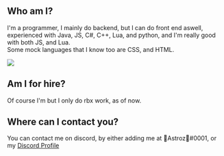 ## Who am I?
I'm a programmer, I mainly do backend, but I can do front end aswell, experienced with Java, JS, C#, C++, Lua, and python, and I'm really good with both JS, and Lua.
<br/>
Some mock languages that I know too are CSS, and HTML.

<a><img src="https://cdn.discordapp.com/attachments/738673138954666015/769088759136124958/Astroz.png"/></a>
<br/>
## Am I for hire?
Of course I'm but I only do rbx work, as of now.
<br/>
## Where can I contact you?
You can contact me on discord, by either adding me at 🎃Astroz🎃#0001, or my <a class="github-button" href="https://discord.com/api/v8/users/475111190909943808/profile" aria-label="Follow @ntkme on GitHub">Discord Profile</a>
